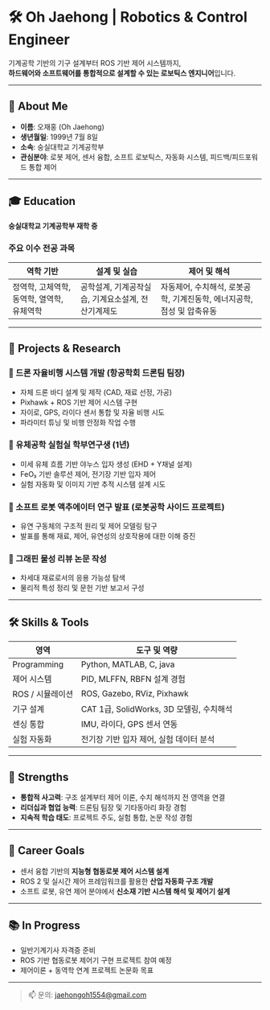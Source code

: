 # 🛠️ Oh Jaehong | Robotics & Control Engineer

기계공학 기반의 기구 설계부터 ROS 기반 제어 시스템까지,  
**하드웨어와 소프트웨어를 통합적으로 설계할 수 있는 로보틱스 엔지니어**입니다.

---

## 📌 About Me

- **이름**: 오재홍 (Oh Jaehong)  
- **생년월일**: 1999년 7월 8일  
- **소속**: 숭실대학교 기계공학부  
- **관심분야**: 로봇 제어, 센서 융합, 소프트 로보틱스, 자동화 시스템, 피드백/피드포워드 통합 제어

---

## 🎓 Education

**숭실대학교 기계공학부 재학 중**

### 주요 이수 전공 과목

| 역학 기반 | 설계 및 실습 | 제어 및 해석 |
|-----------|--------------|--------------|
| 정역학, 고체역학, 동역학, 열역학, 유체역학 | 공학설계, 기계공작실습, 기계요소설계, 전산기계제도 | 자동제어, 수치해석, 로봇공학, 기계진동학, 에너지공학, 점성 및 압축유동 |

---

## 🧪 Projects & Research

### 🔷 드론 자율비행 시스템 개발 (항공학회 드론팀 팀장)
- 자체 드론 바디 설계 및 제작 (CAD, 재료 선정, 가공)
- Pixhawk + ROS 기반 제어 시스템 구현
- 자이로, GPS, 라이다 센서 통합 및 자율 비행 시도
- 파라미터 튜닝 및 비행 안정화 작업 수행

### 🔷 유체공학 실험실 학부연구생 (1년)
- 미세 유체 흐름 기반 야누스 입자 생성 (EHD + Y채널 설계)
- FeO₃ 기반 솔루션 제어, 전기장 기반 입자 제어
- 실험 자동화 및 이미지 기반 추적 시스템 설계 시도

### 🔷 소프트 로봇 액추에이터 연구 발표 (로봇공학 사이드 프로젝트)
- 유연 구동체의 구조적 원리 및 제어 모델링 탐구
- 발표를 통해 재료, 제어, 유연성의 상호작용에 대한 이해 증진

### 🔷 그래핀 물성 리뷰 논문 작성
- 차세대 재료로서의 응용 가능성 탐색
- 물리적 특성 정리 및 문헌 기반 보고서 구성

---

## 🛠️ Skills & Tools

| 영역 | 도구 및 역량 |
|------|--------------|
| Programming | Python, MATLAB, C, java  |
| 제어 시스템 | PID, MLFFN, RBFN 설계 경험 |
| ROS / 시뮬레이션 | ROS, Gazebo, RViz, Pixhawk |
| 기구 설계 | CAT 1급, SolidWorks, 3D 모델링, 수치해석 |
| 센싱 통합 | IMU, 라이다, GPS 센서 연동 |
| 실험 자동화 | 전기장 기반 입자 제어, 실험 데이터 분석 |

---

## 🧠 Strengths

- **통합적 사고력**: 구조 설계부터 제어 이론, 수치 해석까지 전 영역을 연결
- **리더십과 협업 능력**: 드론팀 팀장 및 기타동아리 화장 경험
- **지속적 학습 태도**: 프로젝트 주도, 실험 통합, 논문 작성 경험

---

## 🚀 Career Goals

- 센서 융합 기반의 **지능형 협동로봇 제어 시스템 설계**
- ROS 2 및 실시간 제어 프레임워크를 활용한 **산업 자동화 구조 개발**
- 소프트 로봇, 유연 제어 분야에서 **신소재 기반 시스템 해석 및 제어기 설계**

---

## 📚 In Progress

- 일반기계기사 자격증 준비
- ROS 기반 협동로봇 제어기 구현 프로젝트 참여 예정
- 제어이론 + 동역학 연계 프로젝트 논문화 목표

---

> 📫 문의: jaehongoh1554@gmail.com
